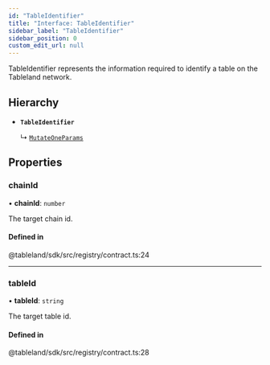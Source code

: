```yaml
---
id: "TableIdentifier"
title: "Interface: TableIdentifier"
sidebar_label: "TableIdentifier"
sidebar_position: 0
custom_edit_url: null
---
```


TableIdentifier represents the information required to identify a table on the Tableland network.

## Hierarchy

- **`TableIdentifier`**

  ↳ [`MutateOneParams`](MutateOneParams.md)

## Properties

### chainId

• **chainId**: `number`

The target chain id.

#### Defined in

@tableland/sdk/src/registry/contract.ts:24

___

### tableId

• **tableId**: `string`

The target table id.

#### Defined in

@tableland/sdk/src/registry/contract.ts:28

